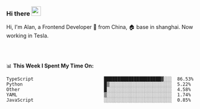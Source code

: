 ### Hi there <img src="https://media.giphy.com/media/hvRJCLFzcasrR4ia7z/giphy.gif" width="25px">

<!-- ![visitors](https://visitor-badge.glitch.me/badge?page_id=dislfyer.dislfyer) -->

Hi, I'm Alan, a Frontend Developer 🚀 from China, 🏠 base in shanghai. Now working in Tesla.

<br/>
<br/>

📊 **This Week I Spent My Time On:**


<!--START_SECTION:waka-->

```text
TypeScript                          █████████████████████▓░░░  86.53%
Python                              █▒░░░░░░░░░░░░░░░░░░░░░░░  5.22%
Other                               █░░░░░░░░░░░░░░░░░░░░░░░░  4.58%
YAML                                ▒░░░░░░░░░░░░░░░░░░░░░░░░  1.74%
JavaScript                          ░░░░░░░░░░░░░░░░░░░░░░░░░  0.85%
```

<!--END_SECTION:waka-->

<!--
**About Me:**
 -->
